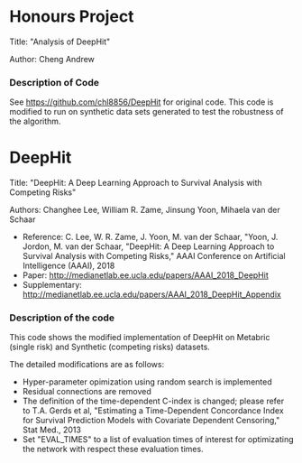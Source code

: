 # Honours Project 
Title: "Analysis of DeepHit"

Author: Cheng Andrew

### Description of Code

See https://github.com/chl8856/DeepHit for original code. This code is modified to run on synthetic data sets generated to test the robustness of the algorithm. 


# DeepHit
Title: "DeepHit: A Deep Learning Approach to Survival Analysis with Competing Risks"

Authors: Changhee Lee, William R. Zame, Jinsung Yoon, Mihaela van der Schaar

- Reference: C. Lee, W. R. Zame, J. Yoon, M. van der Schaar, "Yoon, J. Jordon, M. van der Schaar, "DeepHit: A Deep Learning Approach to Survival Analysis with Competing Risks," AAAI Conference on Artificial Intelligence (AAAI), 2018
- Paper: http://medianetlab.ee.ucla.edu/papers/AAAI_2018_DeepHit
- Supplementary: http://medianetlab.ee.ucla.edu/papers/AAAI_2018_DeepHit_Appendix

### Description of the code
This code shows the modified implementation of DeepHit on Metabric (single risk) and Synthetic (competing risks) datasets.

The detailed modifications are as follows:
- Hyper-parameter opimization using random search is implemented
- Residual connections are removed
- The definition of the time-dependent C-index is changed; please refer to T.A. Gerds et al, "Estimating a Time-Dependent Concordance Index for Survival Prediction Models with Covariate Dependent Censoring," Stat Med., 2013
- Set "EVAL_TIMES" to a list of evaluation times of interest for optimizating the network with respect these evaluation times.
